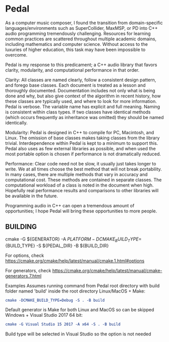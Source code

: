 # Pedal
  
As a computer music composer, I found the transition from domain-specific languages/environments such as SuperCollider, MaxMSP, or PD into C++ audio programming tremendously challenging. Resources for learning common practices are scattered throughout multiple academic domains, including mathematics and computer science. Without access to the luxuries of higher education, this task may have been impossible to overcome.

Pedal is my response to this predicament; a C++ audio library that favors clarity, modularity, and computational performance in that order.

Clarity: All classes are named clearly, follow a consistent design pattern, and forego base classes. Each document is treated as a lesson and thoroughly documented. Documentation includes not only what is being done and why, but also give context of the algorithm in recent history, how these classes are typically used, and where to look for more information. Pedal is verbose. The variable name has explicit and full meaning. Naming is consistent within class types. If two classes have identical methods (which occurs frequently as inheritance was omitted) they should be named identically.

Modularity: Pedal is designed in C++ to compile for PC, Macintosh, and Linux. The omission of base classes makes taking classes from the library trivial. Interdependence within Pedal is kept to a minimum to support this. Pedal also uses as few external libraries as possible, and when used the most portable option is chosen if performance is not dramatically reduced.

Performance: Clear code need not be slow, it usually just takes longer to write. We at all times choose the best method that will not break portability. In many cases, there are multiple methods that vary in accuracy and computational cost. These methods are contained in separate classes. The computational workload of a class is noted in the document when high. Hopefully real performance results and comparisons to other libraries will be available in the future.

Programming audio in C++ can open a tremendous amount of opportunities; I hope Pedal will bring these opportunities to more people.

## BUILDING

 cmake -G ${GENERATOR} -A ${PLATFORM} -DCMAKE_BUILD_TYPE=${BUILD_TYPE} -S ${PEDAL_DIR} -B ${BUILD_DIR}

For options, check https://cmake.org/cmake/help/latest/manual/cmake.1.html#options

For generators, check https://cmake.org/cmake/help/latest/manual/cmake-generators.7.html

Examples
   Assumes running command from Pedal root directory with build folder named 'build' inside the root directory
Linux/MacOS + Make:

```cmake
cmake -DCMAKE_BUILD_TYPE=Debug -S . -B build
```

Default generator is Make for both Linux and MacOS so can be skipped
Windows + Visual Studio 2017 64 bit:

```cmake
cmake -G Visual Studio 15 2017 -A x64 -S . -B build
```

Build type will be selected in Visual Studio so the option is not needed
